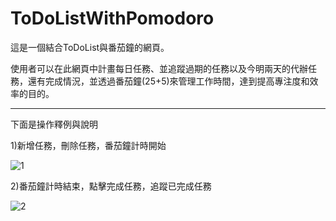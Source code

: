 # ToDoListWithPomodoro

這是一個結合ToDoList與番茄鐘的網頁。

使用者可以在此網頁中計畫每日任務、並追蹤過期的任務以及今明兩天的代辦任務，還有完成情況，並透過番茄鐘(25+5)來管理工作時間，達到提高專注度和效率的目的。

---------------------------------------------------------

下面是操作釋例與說明

1)新增任務，刪除任務，番茄鐘計時開始

![1](https://github.com/user-attachments/assets/7dbed97d-a397-4e3c-903e-7aa556c9f0bc)


2)番茄鐘計時結束，點擊完成任務，追蹤已完成任務

![2](https://github.com/user-attachments/assets/82968193-0e6d-4aba-bf36-b8d93f0de148)



















